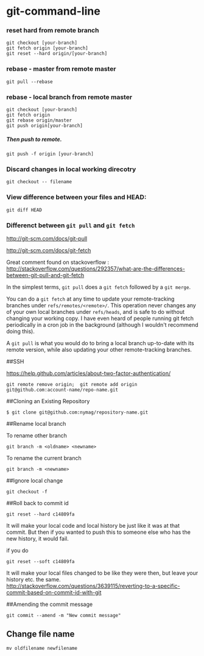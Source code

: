 # git-command-line
### reset hard from remote branch
    git checkout [your-branch]
    git fetch origin [your-branch]
    git reset --hard origin/[your-branch]

### rebase - master from remote master
    git pull --rebase
    
### rebase - local branch from remote master
    git checkout [your-branch]    
    git fetch origin  
    git rebase origin/master 
    git push origin[your-branch]

##### Then push to remote. 
    git push -f origin [your-branch]

### Discard changes in local working direcotry
    git checkout -- filename

### View difference between your files and HEAD: 
    git diff HEAD

### Differenct between `git pull` and `git fetch`
http://git-scm.com/docs/git-pull

http://git-scm.com/docs/git-fetch

Great comment found on stackoverflow : http://stackoverflow.com/questions/292357/what-are-the-differences-between-git-pull-and-git-fetch

In the simplest terms, `git pull` does a `git fetch` followed by a `git merge`.

You can do a `git fetch` at any time to update your remote-tracking branches under `refs/remotes/<remote>/`. This operation never changes any of your own local branches under `refs/heads`, and is safe to do without changing your working copy. I have even heard of people running git fetch periodically in a cron job in the background (although I wouldn't recommend doing 
this).

A `git pull` is what you would do to bring a local branch up-to-date with its remote version, while also updating your other remote-tracking branches.

##SSH

https://help.github.com/articles/about-two-factor-authentication/

    git remote remove origin;  git remote add origin git@github.com:account-name/repo-name.git
    
    
##Cloning an Existing Repository

    $ git clone git@github.com:nymag/repository-name.git
    
##Rename local branch

To rename other branch

    git branch -m <oldname> <newname>

To rename the current branch

    git branch -m <newname>


##Ignore local change

    git checkout -f

##Roll back to commit id

    git reset --hard c14809fa
    
It will make your local code and local history be just like it was at that commit. But then if you wanted to push this to someone else who has the new history, it would fail.

if you do

    git reset --soft c14809fa
It will make your local files changed to be like they were then, but leave your history etc. the same.
http://stackoverflow.com/questions/3639115/reverting-to-a-specific-commit-based-on-commit-id-with-git


##Amending the commit message

    git commit --amend -m "New commit message"
    
## Change file name
    
    mv oldfilename newfilename
